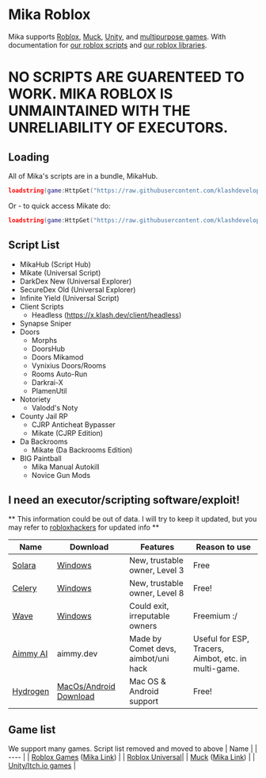 # Mika Roblox
Mika supports [Roblox](https://github.com/klashdevelopment/Mika-Roblox), [Muck](https://github.com/klashdevelopment/Mika), [Unity](https://github.com/klashdevelopment/Mika-Others), and [multipurpose games](#).
With documentation for [our roblox scripts](https://pages.klash.dev/Mika-Roblox) and [our roblox libraries](https://pages.klash.dev/Mika-Roblox/libs).

# NO SCRIPTS ARE GUARENTEED TO WORK. MIKA ROBLOX IS UNMAINTAINED WITH THE UNRELIABILITY OF EXECUTORS.

## Loading
All of Mika's scripts are in a bundle, MikaHub.
```lua
loadstring(game:HttpGet("https://raw.githubusercontent.com/klashdevelopment/Mika-Roblox/main/loaders/MikaHub.lua"))()
```
Or - to quick access Mikate do:
```lua
loadstring(game:HttpGet("https://raw.githubusercontent.com/klashdevelopment/Mika-Roblox/main/utilities/simplewalkspeed.lua"))()
```

## Script List
- MikaHub (Script Hub)
- Mikate (Universal Script)
- DarkDex New (Universal Explorer)
- SecureDex Old (Universal Explorer)
- Infinite Yield (Universal Script)
- Client Scripts
    - Headless (https://x.klash.dev/client/headless)
- Synapse Sniper
- Doors
    - Morphs
    - DoorsHub
    - Doors Mikamod
    - Vynixius Doors/Rooms
    - Rooms Auto-Run
    - Darkrai-X
    - PlamenUtil
- Notoriety
    -  Valodd's Noty
- County Jail RP
    - CJRP Anticheat Bypasser
    - Mikate (CJRP Edition)
- Da Backrooms
    - Mikate (Da Backrooms Edition)
- BIG Paintball
    - Mika Manual Autokill
    - Novice Gun Mods


## I need an executor/scripting software/exploit!

** This information could be out of data. I will try to keep it updated, but you may refer to [robloxhackers](https://robloxhackers.lol/exploits) for updated info **

| Name | Download | Features | Reason to use |
| --- | --- | --- | --- |
| [Solara](https://discord.gg/realsolara) | [Windows](https://github.com/quivings/Solara/raw/main/Files/SolaraB2.zip) | New, trustable owner, Level 3 | Free |
| [Celery](https://celery.zip) | [Windows](https://discord.gg/celery) | New, trustable owner, Level 8 | Free! |
| [Wave](https://getwave.gg) | [Windows](https://discord.gg/getwave) | Could exit, irreputable owners | Freemium :/ |
| [Aimmy AI](https://aimmy.dev) | aimmy.dev | Made by Comet devs, aimbot/uni hack | Useful for ESP, Tracers, Aimbot, etc. in multi-game. |
| [Hydrogen](https://hydrogen.sh/) | [MacOs/Android Download](https://hydrogen.sh/download) | Mac OS & Android support | Free! |


## Game list 
We support many games.
Script list removed and moved to above
| Name |
| ---- |
| [Roblox Games](https://web.roblox.com/games/) ([Mika Link](https://github.com/klashdevelopment/Mika-Roblox)) |
| [Roblox Universal](https://web.roblox.com/)|
| [Muck](https://store.steampowered.com/app/1625450/Muck/) ([Mika Link](https://github.com/klashdevelopment/Mika)) |
| [Unity/Itch.io games](https://github.com/klashdevelopment/Mika-Others) |
